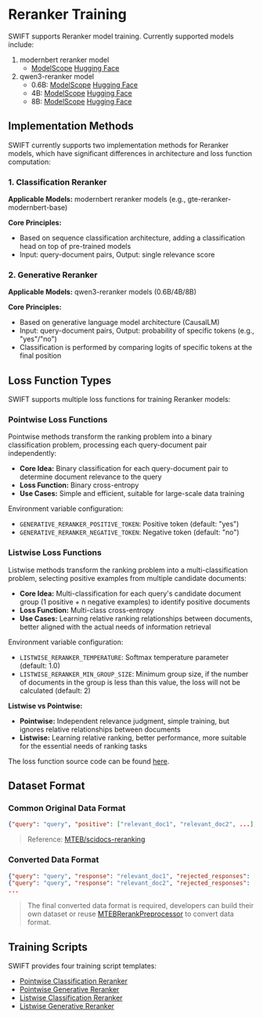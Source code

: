 # Reranker Training

SWIFT supports Reranker model training. Currently supported models include:

1. modernbert reranker model
   - [ModelScope](https://www.modelscope.cn/models/iic/gte-reranker-modernbert-base) [Hugging Face](https://huggingface.co/Alibaba-NLP/gte-reranker-modernbert-base)
2. qwen3-reranker model
   - 0.6B: [ModelScope](https://www.modelscope.cn/models/Qwen/Qwen3-Reranker-0.6B) [Hugging Face](https://huggingface.co/Qwen/Qwen3-Reranker-0.6B)
   - 4B: [ModelScope](https://www.modelscope.cn/models/Qwen/Qwen3-Reranker-4B) [Hugging Face](https://huggingface.co/Qwen/Qwen3-Reranker-4B)
   - 8B: [ModelScope](https://www.modelscope.cn/models/Qwen/Qwen3-Reranker-8B) [Hugging Face](https://huggingface.co/Qwen/Qwen3-Reranker-8B)

## Implementation Methods

SWIFT currently supports two implementation methods for Reranker models, which have significant differences in architecture and loss function computation:

### 1. Classification Reranker

**Applicable Models:** modernbert reranker models (e.g., gte-reranker-modernbert-base)

**Core Principles:**
- Based on sequence classification architecture, adding a classification head on top of pre-trained models
- Input: query-document pairs, Output: single relevance score

### 2. Generative Reranker

**Applicable Models:** qwen3-reranker models (0.6B/4B/8B)

**Core Principles:**
- Based on generative language model architecture (CausalLM)
- Input: query-document pairs, Output: probability of specific tokens (e.g., "yes"/"no")
- Classification is performed by comparing logits of specific tokens at the final position

## Loss Function Types

SWIFT supports multiple loss functions for training Reranker models:

### Pointwise Loss Functions
Pointwise methods transform the ranking problem into a binary classification problem, processing each query-document pair independently:

- **Core Idea:** Binary classification for each query-document pair to determine document relevance to the query
- **Loss Function:** Binary cross-entropy
- **Use Cases:** Simple and efficient, suitable for large-scale data training

Environment variable configuration:
- `GENERATIVE_RERANKER_POSITIVE_TOKEN`: Positive token (default: "yes")
- `GENERATIVE_RERANKER_NEGATIVE_TOKEN`: Negative token (default: "no")

### Listwise Loss Functions
Listwise methods transform the ranking problem into a multi-classification problem, selecting positive examples from multiple candidate documents:

- **Core Idea:** Multi-classification for each query's candidate document group (1 positive + n negative examples) to identify positive documents
- **Loss Function:** Multi-class cross-entropy
- **Use Cases:** Learning relative ranking relationships between documents, better aligned with the actual needs of information retrieval

Environment variable configuration:
- `LISTWISE_RERANKER_TEMPERATURE`: Softmax temperature parameter (default: 1.0)
- `LISTWISE_RERANKER_MIN_GROUP_SIZE`: Minimum group size, if the number of documents in the group is less than this value, the loss will not be calculated (default: 2)

**Listwise vs Pointwise:**
- **Pointwise:** Independent relevance judgment, simple training, but ignores relative relationships between documents
- **Listwise:** Learning relative ranking, better performance, more suitable for the essential needs of ranking tasks

The loss function source code can be found [here](https://github.com/modelscope/ms-swift/blob/main/swift/plugin/loss.py).

## Dataset Format

### Common Original Data Format

```json lines
{"query": "query", "positive": ["relevant_doc1", "relevant_doc2", ...], "negative": ["irrelevant_doc1", "irrelevant_doc2", ...]}
```

> Reference: [MTEB/scidocs-reranking](https://www.modelscope.cn/datasets/MTEB/scidocs-reranking)

### Converted Data Format

```json lines
{"query": "query", "response": "relevant_doc1", "rejected_responses": ["irrelevant_doc1", "irrelevant_doc2", ...]}
{"query": "query", "response": "relevant_doc2", "rejected_responses": ["irrelevant_doc1", "irrelevant_doc2", ...]}
...
```

> The final converted data format is required, developers can build their own dataset or reuse [MTEBRerankPreprocessor](https://github.com/modelscope/ms-swift/blob/main/swift/llm/dataset/dataset/llm.py#L381) to convert data format.

## Training Scripts

SWIFT provides four training script templates:

- [Pointwise Classification Reranker](https://github.com/tastelikefeet/swift/blob/main/examples/train/reranker/train_reranker.sh)
- [Pointwise Generative Reranker](https://github.com/tastelikefeet/swift/blob/main/examples/train/reranker/train_generative_reranker.sh)
- [Listwise Classification Reranker](https://github.com/tastelikefeet/swift/blob/main/examples/train/reranker/train_reranker_listwise.sh)
- [Listwise Generative Reranker](https://github.com/tastelikefeet/swift/blob/main/examples/train/reranker/train_generative_reranker_listwise.sh)
